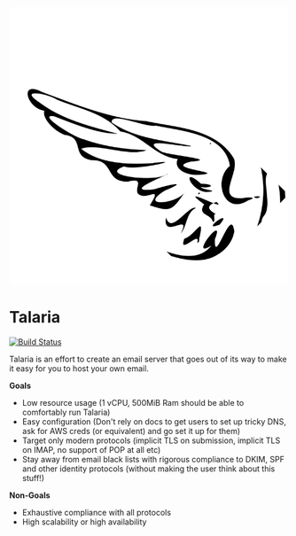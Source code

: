 <p align="center">
  <img src="./frontend/src/assets/talaria.svg" alt="Talaria"/>
</p>

# Talaria

[![Build Status][drone-badge]][drone-link]

Talaria is an effort to create an email server that goes out of its way to make
it easy for you to host your own email.

**Goals**

- Low resource usage (1 vCPU, 500MiB Ram should be able to comfortably run Talaria)
- Easy configuration (Don't rely on docs to get users to set up tricky DNS, ask for AWS creds (or equivalent) and go set it up for them)
- Target only modern protocols (implicit TLS on submission, implicit TLS on IMAP, no support of POP at all etc)
- Stay away from email black lists with rigorous compliance to DKIM, SPF and other identity protocols (without making the user think about this stuff!)

**Non-Goals**

- Exhaustive compliance with all protocols
- High scalability or high availability


[drone-badge]: https://cloud.drone.io/api/badges/nsmith5/talaria/status.svg
[drone-link]: https://cloud.drone.io/nsmith5/talaria
